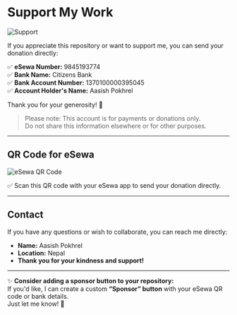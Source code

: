# Support My Work

![Support](https://img.shields.io/badge/Support-Donations_Welcome-brightgreen)

If you appreciate this repository or want to support me, you can send your donation directly:

✅ **eSewa Number:** 9845193774   
✅ **Bank Name:** Citizens Bank   
✅ **Bank Account Number:** 1370100000395045   
✅ **Account Holder's Name:** Aasish Pokhrel    

Thank you for your generosity! 🙏  

> Please note: This account is for payments or donations only.  
> Do not share this information elsewhere or for other purposes.

---

## QR Code for eSewa

![eSewa QR Code](https://api.qrserver.com/v1/create-qr-code/?data=9845193774&size=250x250)

✅ Scan this QR code with your eSewa app to send your donation directly.  

---

## Contact

If you have any questions or wish to collaborate, you can reach me directly:

- **Name:** Aasish Pokhrel
- **Location:** Nepal
- **Thank you for your kindness and support!**

---

✨ **Consider adding a sponsor button to your repository:**  
If you'd like, I can create a custom **“Sponsor” button** with your eSewa QR code or bank details.  
Just let me know! 🌟
